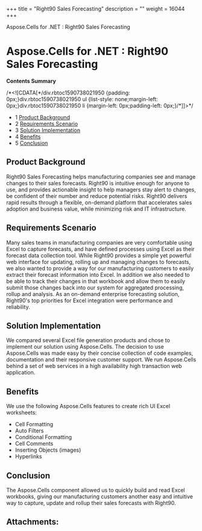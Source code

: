 +++
title = "Right90 Sales Forecasting" 
description = "" 
weight = 16044 
+++

Aspose.Cells for .NET : Right90 Sales Forecasting  

# Aspose.Cells for .NET : Right90 Sales Forecasting


**Contents Summary**

/\*<!\[CDATA\[\*/div.rbtoc1590738021950 {padding: 0px;}div.rbtoc1590738021950 ul {list-style: none;margin-left: 0px;}div.rbtoc1590738021950 li {margin-left: 0px;padding-left: 0px;}/\*\]\]>\*/

*   1 [Product Background](#Right90SalesForecasting-ProductBackground)
*   2 [Requirements Scenario](#Right90SalesForecasting-RequirementsScenario)
*   3 [Solution Implementation](#Right90SalesForecasting-SolutionImplementation)
*   4 [Benefits](#Right90SalesForecasting-Benefits)
*   5 [Conclusion](#Right90SalesForecasting-Conclusion)

## Product Background


Right90 Sales Forecasting helps manufacturing companies see and manage changes to their sales forecasts. Right90 is intuitive enough for anyone to use, and provides actionable insight to help managers stay alert to changes, be confident of their number and reduce potential risks. Right90 delivers rapid results through a flexible, on-demand platform that accelerates sales adoption and business value, while minimizing risk and IT infrastructure.

## Requirements Scenario

Many sales teams in manufacturing companies are very comfortable using Excel to capture forecasts, and have defined processes using Excel as their forecast data collection tool. While Right90 provides a simple yet powerful web interface for updating, rolling up and managing changes to forecasts, we also wanted to provide a way for our manufacturing customers to easily extract their forecast information into Excel. In addition we also needed to be able to track their changes in that workbook and allow them to easily submit those changes back into our system for aggregated processing, rollup and analysis. As an on-demand enterprise forecasting solution, Right90's top priorities for Excel integration were performance and reliability.

## Solution Implementation

We compared several Excel file generation products and chose to implement our solution using Aspose.Cells. The decision to use Aspose.Cells was made easy by their concise collection of code examples, documentation and their responsive customer support. We run Aspose.Cells behind a set of web services in a high availability high transaction web application.

## Benefits

We use the following Aspose.Cells features to create rich UI Excel worksheets:

*   Cell Formatting
*   Auto Filters
*   Conditional Formatting
*   Cell Comments
*   Inserting Objects (images)
*   Hyperlinks

## Conclusion

The Aspose.Cells component allowed us to quickly build and read Excel workbooks, giving our manufacturing customers another easy and intuitive way to capture, update and rollup their sales forecasts with Right90.

## Attachments:



